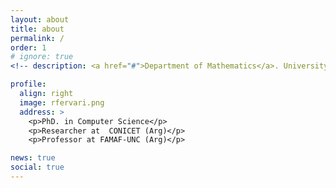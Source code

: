 ```yaml
---
layout: about
title: about
permalink: /
order: 1
# ignore: true
<!-- description: <a href="#">Department of Mathematics</a>. University of Rio Cuarto. -->

profile:
  align: right
  image: rfervari.png
  address: >
    <p>PhD. in Computer Science</p>
    <p>Researcher at  CONICET (Arg)</p>
    <p>Professor at FAMAF-UNC (Arg)</p>

news: true
social: true
---
```


<!-- I am a Tenured Professor (Adjunto) in the [Department of Mathematics](https://www.mat.exa.unrc.edu.ar) at the [University of Río Cuarto](https://www.unrc.edu.ar/), and a Researcher (Asistente) at [CONICET](https://www.conicet.gov.ar/).

I finished my Phd thesis in 2015 under the supervision of Tom Maibaum at [McMaster University](https://www.eng.mcmaster.ca/cas), Canada. The title of my thesis was _A Logical Basis for Reasoning with Default Rules_.

From 2015 to 2017 I worked as a Postdoctoral Fellow at the McMaster Centre for Software Certification ([McSCERT](https://www.mcscert.ca/)), Canada. I returned to Argentina in 2017 thanks to a CONICET Postdoctoral Scholarship to work in the Logics, Interaction and Intelligent Systems ([LIIS](https://liisgroup.github.io/)) group under the supervision of Carlos Areces.

My research interests include:

_Non-monotonic Reasoning. Default Logics. Deontic Logics. Algebraic Logic. Dynamic Logics. Epistemic Logics. Logics with Data. Tableaux Systems._
-->

<!-- I am a member of the Logics, Interaction and Intelligent Systems ([LIIS](https://liisgroup.github.io/)) group, at FAMAF-UNC (Argentina). I am also a member of the [Theory of Structured Data](https://sites.google.com/view/theoryofstructureddata-sinfin/home?authuser=0) group at the LIA SINFIN. -->

